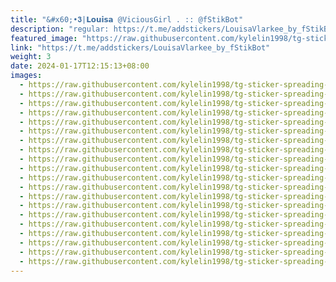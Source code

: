 ```yaml
---
title: "&#x60;•𝟑|𝗟𝗼𝘂𝗶𝘀𝗮 @ViciousGirl . :: @fStikBot"
description: "regular: https://t.me/addstickers/LouisaVlarkee_by_fStikBot"
featured_image: "https://raw.githubusercontent.com/kylelin1998/tg-sticker-spreading-worldwide-images/main/img/163612fa-735c-4e0d-beee-9474f3b16db0.jpg"
link: "https://t.me/addstickers/LouisaVlarkee_by_fStikBot"
weight: 3
date: 2024-01-17T12:15:13+08:00
images:
  - https://raw.githubusercontent.com/kylelin1998/tg-sticker-spreading-worldwide-images/main/img/163612fa-735c-4e0d-beee-9474f3b16db0.jpg
  - https://raw.githubusercontent.com/kylelin1998/tg-sticker-spreading-worldwide-images/main/img/c751c4de-3e17-4744-b36d-31074c36ec21.jpg
  - https://raw.githubusercontent.com/kylelin1998/tg-sticker-spreading-worldwide-images/main/img/bedbf651-e082-4c72-a669-9b6c08413dc0.jpg
  - https://raw.githubusercontent.com/kylelin1998/tg-sticker-spreading-worldwide-images/main/img/9f58494e-8fb6-46d1-94a6-0de4f5949440.jpg
  - https://raw.githubusercontent.com/kylelin1998/tg-sticker-spreading-worldwide-images/main/img/a37567c6-2486-4e49-95c5-46664dda134e.jpg
  - https://raw.githubusercontent.com/kylelin1998/tg-sticker-spreading-worldwide-images/main/img/c65f7f95-394f-4085-a4e1-e46c17bc61a4.jpg
  - https://raw.githubusercontent.com/kylelin1998/tg-sticker-spreading-worldwide-images/main/img/5a4ad9ee-e5f1-4c8e-88df-226252138735.jpg
  - https://raw.githubusercontent.com/kylelin1998/tg-sticker-spreading-worldwide-images/main/img/1b732c4b-fe7f-46d1-955d-8e72737d2ee6.jpg
  - https://raw.githubusercontent.com/kylelin1998/tg-sticker-spreading-worldwide-images/main/img/1e50154c-74ff-46d1-9eb7-7b199eda0e79.jpg
  - https://raw.githubusercontent.com/kylelin1998/tg-sticker-spreading-worldwide-images/main/img/b385d48c-f2ca-44ac-990f-cbd7f8a8e533.jpg
  - https://raw.githubusercontent.com/kylelin1998/tg-sticker-spreading-worldwide-images/main/img/a3a25d8a-dce5-4cdc-a4a2-c2d5ec2aaf17.jpg
  - https://raw.githubusercontent.com/kylelin1998/tg-sticker-spreading-worldwide-images/main/img/e26ff40e-7965-4610-a657-d2baeb079357.jpg
  - https://raw.githubusercontent.com/kylelin1998/tg-sticker-spreading-worldwide-images/main/img/a69fd6dc-7154-475e-bbdd-5db87526fedc.jpg
  - https://raw.githubusercontent.com/kylelin1998/tg-sticker-spreading-worldwide-images/main/img/ef6866a3-4e20-4713-9645-247e154f4fed.jpg
  - https://raw.githubusercontent.com/kylelin1998/tg-sticker-spreading-worldwide-images/main/img/6e624737-0423-4c8f-a0b8-d9f664204a95.jpg
  - https://raw.githubusercontent.com/kylelin1998/tg-sticker-spreading-worldwide-images/main/img/ee41bcf4-2f35-4494-9362-721ef2310a1c.jpg
  - https://raw.githubusercontent.com/kylelin1998/tg-sticker-spreading-worldwide-images/main/img/751768f6-7258-42fb-98a7-2f4f5f795c5f.jpg
  - https://raw.githubusercontent.com/kylelin1998/tg-sticker-spreading-worldwide-images/main/img/01537011-95dd-4972-9b3b-42583d94554c.jpg
  - https://raw.githubusercontent.com/kylelin1998/tg-sticker-spreading-worldwide-images/main/img/5c2bfe16-ebd8-4392-b304-1dcfb7620708.jpg
  - https://raw.githubusercontent.com/kylelin1998/tg-sticker-spreading-worldwide-images/main/img/7766ee04-f5ab-4b0e-86b8-03ce5241f383.jpg
---
```

